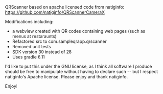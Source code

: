 QRScanner based on apache licensed code from natiginfo:
https://github.com/natiginfo/QRScannerCameraX

 Modifications including:
 - a webview created with QR codes containing web pages (such as menus at restaraunts)
 - Refactored src to com.sampleqrapp.qrscanner
 - Removed unit tests
 - SDK version 30 instead of 28
 - Uses gradle 6.11

I'd like to put this under the GNU license, as I think all software I produce should be free to manipulate without having to declare such -- but I respect natiginfo's Apache license.
Please enjoy and thank natiginfo.

Enjoy!

